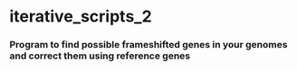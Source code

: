 # iterative_scripts_2

### Program to find possible frameshifted genes in your genomes and correct them using reference genes
